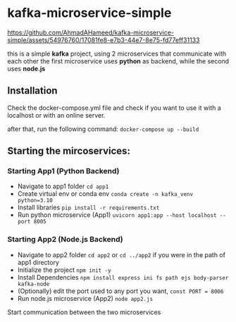 # kafka-microservice-simple

https://github.com/AhmadAHameed/kafka-microservice-simple/assets/54976760/17081fe8-e7b3-44e7-8e75-fd77eff31133

this is a simple **kafka** project, using 2 microservices that communicate with each other
the first microservice uses **python** as backend, while the second uses **node.js**

## Installation
Check the docker-compose.yml file and check if you want to use it with a localhost or with an online server.

after that, run the following command:
`docker-compose up --build`

## Starting the mircoservices:
### Starting App1 (Python Backend)
- Navigate to app1 folder
`cd app1`
- Create virtual env or conda env
`conda create -n kafka_venv python=3.10`
- Install libraries
`pip install -r requirements.txt`
- Run python microservice (App1)
`uvicorn app1:app --host localhost --port 8005`

### Starting App2 (Node.js Backend)
- Navigate to app2 folder
`cd app2` or `cd ../app2` if you were in the path of app1 directory
- Initialize the project
`npm init -y`
- Install Dependencies
`npm install express ini fs path ejs body-parser kafka-node`
- (Optionally) edit the port used to any port you want, `const PORT = 8006`
- Run node.js microservice (App2) `node app2.js`

Start communication between the two microservices
